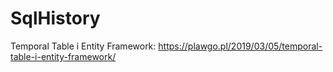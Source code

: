 # SqlHistory

Temporal Table i Entity Framework: https://plawgo.pl/2019/03/05/temporal-table-i-entity-framework/
